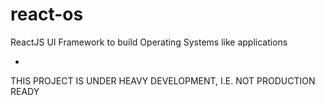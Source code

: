 # react-os
ReactJS UI Framework to build Operating Systems like applications

-
THIS PROJECT IS UNDER HEAVY DEVELOPMENT, I.E. NOT PRODUCTION READY
